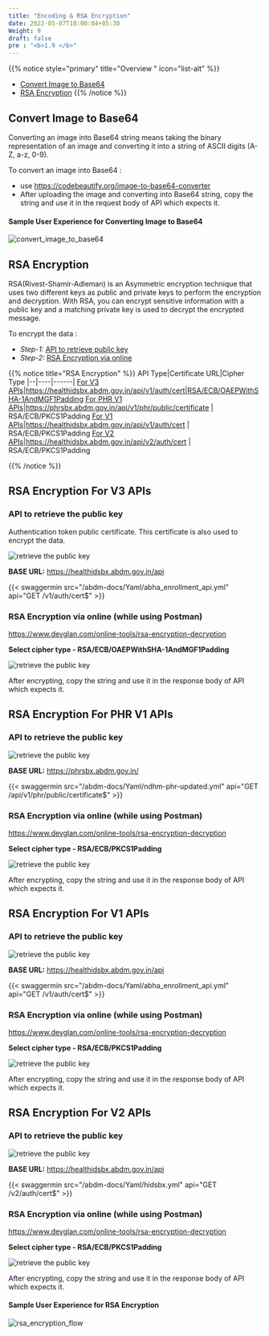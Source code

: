 ```yaml
---
title: "Encoding & RSA Encryption"
date: 2022-05-07T18:00:04+05:30
Weight: 9
draft: false
pre : "<b>1.9 </b>"
---
```



{{% notice style="primary" title="Overview " icon="list-alt" %}}
- [Convert Image to Base64](#convert-image-to-base64)
- [RSA Encryption](#rsa-encryption)
{{% /notice %}}

## Convert Image to Base64 
Converting an image into Base64 string means taking the binary representation of an image and converting it into a string of ASCII digits (A-Z, a-z, 0-9).

To convert an image into Base64 :
- use https://codebeautify.org/image-to-base64-converter
- After uploading the image and converting into Base64 string, copy the string and use it in the request body of API which expects it.

#### Sample User Experience for Converting Image to Base64

![convert_image_to_base64](../convert_image_to_base64.gif)


## RSA Encryption
RSA(Rivest-Shamir-Adleman) is an Asymmetric encryption technique that uses two different keys as public and private keys to perform the encryption and decryption. With RSA, you can encrypt sensitive information with a public key and a matching private key is used to decrypt the encrypted message.


To encrypt the data :
- *Step-1:* [API to retrieve public key](#api-to-retrieve-the-public-key)
- *Step-2:* [RSA Encryption via online](#rsa-encryption-via-online-while-using-postman)

{{% notice title="RSA Encryption" %}}
API Type|Certificate URL|Cipher Type
|--|----|------|
[For V3 APIs](#rsa-encryption-for-v3-apis)|https://healthidsbx.abdm.gov.in/api/v1/auth/cert|RSA/ECB/OAEPWithSHA-1AndMGF1Padding
[For PHR V1 APIs](#rsa-encryption-for-phr-v1-apis)|https://phrsbx.abdm.gov.in/api/v1/phr/public/certificate | RSA/ECB/PKCS1Padding
[For V1 APIs](#rsa-encryption-for-v1-apis)|https://healthidsbx.abdm.gov.in/api/v1/auth/cert | RSA/ECB/PKCS1Padding
[For V2 APIs](#rsa-encryption-for-v2-apis)|https://healthidsbx.abdm.gov.in/api/v2/auth/cert | RSA/ECB/PKCS1Padding

{{% /notice %}}

## RSA Encryption For V3 APIs

### API to retrieve the public key
Authentication token public certificate. This certificate is also used to encrypt the data.

![retrieve the public key](../retrieve_public_keey_api.png)


**BASE URL:** https://healthidsbx.abdm.gov.in/api

{{< swaggermin src="/abdm-docs/Yaml/abha_enrollment_api.yml" api="GET /v1/auth/cert$" >}}

### RSA Encryption via online (while using Postman)

https://www.devglan.com/online-tools/rsa-encryption-decryption

**Select cipher type - RSA/ECB/OAEPWithSHA-1AndMGF1Padding**

![retrieve the public key](../cipher_type.png)

After encrypting, copy the string and use it in the response body of API which expects it.


## RSA Encryption For PHR V1 APIs

### API to retrieve the public key


![retrieve the public key](../public_certificate_for_other_api.png)


**BASE URL:** https://phrsbx.abdm.gov.in/

{{< swaggermin src="/abdm-docs/Yaml/ndhm-phr-updated.yml" api="GET /api/v1/phr/public/certificate$" >}}

### RSA Encryption via online (while using Postman)

https://www.devglan.com/online-tools/rsa-encryption-decryption

**Select cipher type - RSA/ECB/PKCS1Padding**

![retrieve the public key](../cipher_type_others.png)

After encrypting, copy the string and use it in the response body of API which expects it.


## RSA Encryption For V1 APIs

### API to retrieve the public key


![retrieve the public key](../v1_api.png)

**BASE URL:** https://healthidsbx.abdm.gov.in/api

{{< swaggermin src="/abdm-docs/Yaml/abha_enrollment_api.yml" api="GET /v1/auth/cert$" >}}

### RSA Encryption via online (while using Postman)

https://www.devglan.com/online-tools/rsa-encryption-decryption

**Select cipher type - RSA/ECB/PKCS1Padding**

![retrieve the public key](../cipher_type_others.png)

After encrypting, copy the string and use it in the response body of API which expects it.


## RSA Encryption For V2 APIs

### API to retrieve the public key


![retrieve the public key](../v2_api.png)

**BASE URL:** https://healthidsbx.abdm.gov.in/api

{{< swaggermin src="/abdm-docs/Yaml/hidsbx.yml" api="GET /v2/auth/cert$" >}}

### RSA Encryption via online (while using Postman)

https://www.devglan.com/online-tools/rsa-encryption-decryption

**Select cipher type - RSA/ECB/PKCS1Padding**

![retrieve the public key](../cipher_type_others.png)

After encrypting, copy the string and use it in the response body of API which expects it.


#### Sample User Experience for RSA Encryption
![rsa_encryption_flow](../rsa_encryption.gif)



